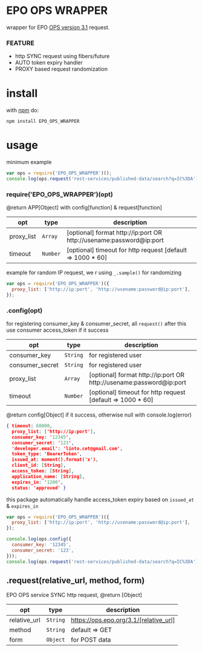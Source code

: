 # EPO OPS WRAPPER
wrapper for EPO [OPS version 3.1](https://developers.epo.org) request.

### FEATURE
* http SYNC request using fibers/future
* AUTO token expiry handler
* PROXY based request randomization

# install
with [npm](https://www.npmjs.com/package/EPO_OPS_WRAPPER) do:

```
npm install EPO_OPS_WRAPPER
```

# usage
minimum example

```js
var ops = require('EPO_OPS_WRAPPER')();
console.log(ops.request('rest-services/published-data/search?q=IC%3DA'));
```

### require('EPO_OPS_WRAPPER')(opt)
@return APP[Object] with config[function] & request[function]

| opt | type | description |
| --- | --- | --- |
| proxy_list | <code>Array</code> | [optional] format http://ip:port OR http://usename:password@ip:port |
| timeout | <code>Number</code> | [optional] timeout for http request [default => 1000 * 60] |


example for random IP request, we r using ```_.sample()``` for randomizing


```js
var ops = require('EPO_OPS_WRAPPER')({
  proxy_list: ['http://ip:port', 'http://usename:password@ip:port'],
});
```

### .config(opt)
for registering consumer_key & consumer_secret, all ```request()``` after this use consumer access_token if it success

| opt | type | description |
| --- | --- | --- |
| consumer_key | <code>String</code> | for registered user |
| consumer_secret | <code>String</code> | for registered user |
| proxy_list | <code>Array</code> | [optional] format http://ip:port OR http://usename:password@ip:port |
| timeout | <code>Number</code> | [optional] timeout for http request [default => 1000 * 60] |


@return config[Object] if it success, otherwise null with console.log(error)


```json
{ timeout: 60000,
  proxy_list: ['http://ip:port'],
  consumer_key: '12345',
  consumer_secret: '123',
  'developer.email': 'linto.cet@gmail.com',
  token_type: 'BearerToken',
  issued_at: moment().format('x'),
  client_id: [String],
  access_token: [String],
  application_name: [String],
  expires_in: '1200',
  status: 'approved' }
```


this package automatically handle access_token expiry based on ```issued_at``` & ```expires_in```


```js
var ops = require('EPO_OPS_WRAPPER')({
  proxy_list: ['http://ip:port', 'http://usename:password@ip:port'],
});

console.log(ops.config({
  consumer_key: '12345',
  consumer_secret: '123',
}));
console.log(ops.request('rest-services/published-data/search?q=IC%3DA'));
```

## .request(relative_url, method, form)
EPO OPS service SYNC http request, @return [Object]

| opt | type | description |
| --- | --- | --- |
| relative_url | <code>String</code> | https://ops.epo.org/3.1/[relative_url] |
| method | <code>String</code> | default => GET |
| form | <code>Object</code> | for POST data |
